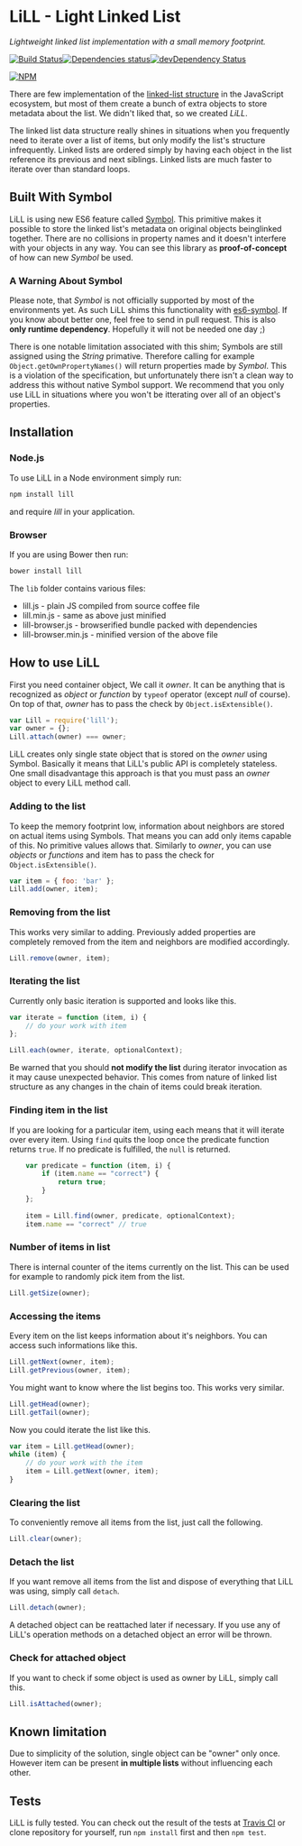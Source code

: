# LiLL - Light Linked List

*Lightweight linked list implementation with a small memory footprint.*

[![Build Status](https://travis-ci.org/BlackDice/lill.svg)](https://travis-ci.org/BlackDice/lill)[![Dependencies status](https://david-dm.org/BlackDice/lill/status.svg)](https://david-dm.org/BlackDice/lill#info=dependencies)[![devDependency Status](https://david-dm.org/BlackDice/lill/dev-status.svg)](https://david-dm.org/BlackDice/lill#info=devDependencies)

[![NPM](https://nodei.co/npm/lill.png)](https://nodei.co/npm/lill/)

There are few implementation of the [linked-list structure](http://en.wikipedia.org/wiki/Linked_list) in the JavaScript ecosystem, but most of them create a bunch of extra objects to store metadata about the list. We didn't liked that, so we created *LiLL*.

The linked list data structure really shines in situations when you frequently need to iterate over a list of items, but only modify the list's structure infrequently. Linked lists are ordered simply by having each object in the list reference its previous and next siblings. Linked lists are much faster to iterate over than standard loops.

## Built With Symbol

LiLL is using new ES6 feature called [Symbol](http://tc39wiki.calculist.org/es6/symbols/). This primitive makes it possible to store the linked list's metadata on original objects beinglinked together. There are no collisions in property names and it doesn't interfere with your objects in any way. You can see this library as **proof-of-concept** of how can new *Symbol* be used.

### A Warning About Symbol

Please note, that *Symbol* is not officially supported by most of the environments yet. As such LiLL shims this functionality with [es6-symbol](https://www.npmjs.org/package/es6-symbol). If you know about better one, feel free to send in pull request. This is also **only runtime dependency**. Hopefully it will not be needed one day ;)

There is one notable limitation associated with this shim; Symbols are still assigned using the *String* primative. Therefore calling for example `Object.getOwnPropertyNames()` will return properties made by *Symbol*. This is a violation of the specification, but unfortunately there isn't a clean way to address this without native Symbol support. We recommend that you only use LiLL in situations where you won't be itterating over all of an object's properties.

## Installation


### Node.js

To use LiLL in a Node environment simply run:

```bash
npm install lill
```

and require *lill* in your application.

### Browser

If you are using Bower then run:

```bash
bower install lill
```

The `lib` folder contains various files:

 * lill.js - plain JS compiled from source coffee file
 * lill.min.js - same as above just minified
 * lill-browser.js - browserified bundle packed with dependencies
 * lill-browser.min.js - minified version of the above file

## How to use LiLL

First you need container object, We call it *owner*. It can be anything that is recognized as *object* or *function* by `typeof` operator (except *null* of course). On top of that, *owner* has to pass the check by `Object.isExtensible()`.

```js
var Lill = require('lill');
var owner = {};
Lill.attach(owner) === owner;
```

LiLL creates only single state object that is stored on the *owner* using Symbol. Basically it means that LiLL's public API is completely stateless. One small disadvantage this approach is that you must pass an *owner* object to every LiLL method call.

### Adding to the list

To keep the memory footprint low, information about neighbors are stored on actual items using Symbols. That means you can add only items capable of this. No primitive values allows that. Similarly to *owner*, you can use *objects* or *functions* and item has to pass the check for `Object.isExtensible()`.

```js
var item = { foo: 'bar' };
Lill.add(owner, item);
```
	
### Removing from the list

This works very similar to adding. Previously added properties are completely removed from the item and neighbors are modified accordingly.

```js
Lill.remove(owner, item);
```

### Iterating the list

Currently only basic iteration is supported and looks like this.

```js
var iterate = function (item, i) {
	// do your work with item
};

Lill.each(owner, iterate, optionalContext);
```

Be warned that you should **not modify the list** during iterator invocation as it may cause unexpected behavior. This comes from nature of linked list structure as any changes in the chain of items could break iteration.

### Finding item in the list ###

If you are looking for a particular item, using each means that it will iterate over every item. Using `find` quits the loop once the predicate function returns `true`. If no predicate is fulfilled, the `null` is returned.

```js
	var predicate = function (item, i) {
		if (item.name == "correct") {
			return true;
		}
	};
	
	item = Lill.find(owner, predicate, optionalContext);
	item.name == "correct" // true
```

### Number of items in list

There is internal counter of the items currently on the list. This can be used for example to randomly pick item from the list.

```js
Lill.getSize(owner);
```

### Accessing the items

Every item on the list keeps information about it's neighbors. You can access such informations like this.

```js
Lill.getNext(owner, item);
Lill.getPrevious(owner, item);
```

You might want to know where the list begins too. This works very similar.

```js
Lill.getHead(owner);
Lill.getTail(owner);
```

Now you could iterate the list like this.

```js
var item = Lill.getHead(owner);
while (item) {
	// do your work with the item
	item = Lill.getNext(owner, item);
}
```

### Clearing the list

To conveniently remove all items from the list, just call the following.

```js
Lill.clear(owner);
```

### Detach the list

If you want remove all items from the list and dispose of everything that LiLL was using, simply call `detach`.

```js
Lill.detach(owner);
```

A detached object can be reattached later if necessary. If you use any of LiLL's operation methods on a detached object an error will be thrown.

### Check for attached object

If you want to check if some object is used as owner by LiLL, simply call this.

```js
Lill.isAttached(owner);
```

## Known limitation

Due to simplicity of the solution, single object can be "owner" only once. However item can be present **in multiple lists** without influencing each other.

## Tests

LiLL is fully tested. You can check out the result of the tests at [Travis CI](https://travis-ci.org/BlackDice/lill) or clone repository for yourself, run `npm install` first and then `npm test`.
